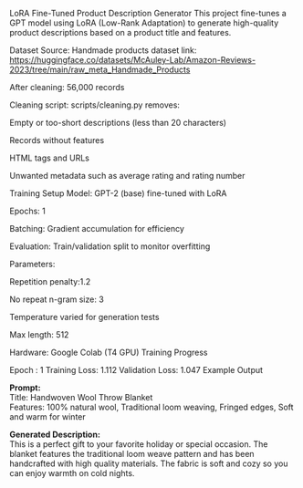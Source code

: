 LoRA Fine-Tuned Product Description Generator
This project fine-tunes a GPT model using LoRA (Low-Rank Adaptation) to generate high-quality product descriptions based on a product title and features.

Dataset
Source: Handmade products dataset link: https://huggingface.co/datasets/McAuley-Lab/Amazon-Reviews-2023/tree/main/raw_meta_Handmade_Products

After cleaning: 56,000 records

Cleaning script: scripts/cleaning.py removes:

Empty or too-short descriptions (less than 20 characters)

Records without features

HTML tags and URLs

Unwanted metadata such as average rating and rating number

Training Setup
Model: GPT-2 (base) fine-tuned with LoRA

Epochs: 1

Batching: Gradient accumulation for efficiency

Evaluation: Train/validation split to monitor overfitting

Parameters:

Repetition penalty:1.2

No repeat n-gram size: 3

Temperature varied for generation tests


Max length: 512

Hardware: Google Colab (T4 GPU)
Training Progress


Epoch : 1
Training Loss: 1.112 
Validation Loss: 1.047
Example Output

**Prompt:**  
Title: Handwoven Wool Throw Blanket  
Features: 100% natural wool, Traditional loom weaving, Fringed edges, Soft and warm for winter  

**Generated Description:**  
This is a perfect gift to your favorite holiday or special occasion. The blanket features the traditional loom weave pattern and has been handcrafted with high quality materials. The fabric is soft and cozy so you can enjoy warmth on cold nights.






